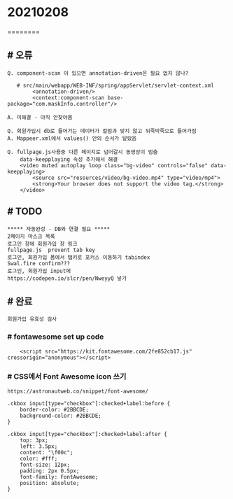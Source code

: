 # 20210208
========

## # 오류
    Q. component-scan 이 있으면 annotation-driven은 필요 없지 않나?

       # src/main/webapp/WEB-INF/spring/appServlet/servlet-context.xml
            <annotation-driven/>
            <context:component-scan base-package="com.maskInfo.controller"/>

    A. 미해결 - 아직 안찾아봄

    Q. 회원가입시 db로 들어가는 데이터가 컬럼과 맞지 않고 뒤죽박죽으로 들어가짐 
    A. Mappeer.xml에서 values() 안의 순서가 달랐음 

    Q. fullpage.js사용중 다른 페이지로 넘어갈시 동영상이 멈춤
        data-keepplaying 속성 추가해서 해결 
        <video muted autoplay loop class="bg-video" controls="false" data-keepplaying>
			<source src="resources/video/bg-video.mp4" type="video/mp4">
			<strong>Your browser does not support the video tag.</strong>
		</video>

    
 
## # TODO
    ***** 자동완성 - DB와 연결 필요 *****
    2페이지 마스크 목록
    로그인 창에 회원가입 창 링크
    fullpage.js  prevent tab key
    로그인, 회원가입 폼에서 탭키로 포커스 이동하기 tabindex
    Swal.fire confirm???
    로그인, 회원가입 input에
    https://codepen.io/slcr/pen/NweyyQ 넣기

## # 완료
    회원가입 유효성 검사

### # fontawesome set up code
        <script src="https://kit.fontawesome.com/2fe852cb17.js" crossorigin="anonymous"></script>

### # CSS에서 Font Awesome icon 쓰기
    https://astronautweb.co/snippet/font-awesome/

    .ckbox input[type="checkbox"]:checked+label:before {
        border-color: #2BBCDE;
        background-color: #2BBCDE;
    }
    
    .ckbox input[type="checkbox"]:checked+label:after {
        top: 3px;
        left: 3.5px;
        content: "\f00c";
        color: #fff;
        font-size: 12px;
        padding: 2px 0.5px;
        font-family: FontAwesome;
        position: absolute;
    }

### # 